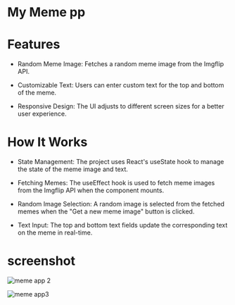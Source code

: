 # My Meme pp

# Features
- Random Meme Image: Fetches a random meme image from the Imgflip API.

- Customizable Text: Users can enter custom text for the top and bottom of the meme.

- Responsive Design: The UI adjusts to different screen sizes for a better user experience.


# How It Works
- State Management: The project uses React's useState hook to manage the state of the meme image and text.

- Fetching Memes: The useEffect hook is used to fetch meme images from the Imgflip API when the component mounts.

- Random Image Selection: A random image is selected from the fetched memes when the "Get a new meme image" button is clicked.

- Text Input: The top and bottom text fields update the corresponding text on the meme in real-time.

# screenshot


![meme app 2](https://github.com/user-attachments/assets/8754204c-fbf7-48e2-b6da-55f7035019bb)


![meme app3](https://github.com/user-attachments/assets/766c0d55-40e5-4f42-90bd-5a45b3e66d7f)

